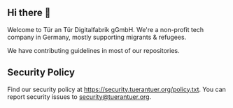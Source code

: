 ## Hi there 👋

Welcome to Tür an Tür Digitalfabrik gGmbH. We're a non-profit tech company in Germany, mostly supporting migrants & refugees.

We have contributing guidelines in most of our repositories.

## Security Policy

Find our security policy at https://security.tuerantuer.org/policy.txt. You can report security issues to security@tuerantuer.org.
